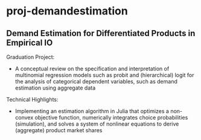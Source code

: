 # proj-demandestimation

## Demand Estimation for Differentiated Products in Empirical IO
Graduation Project:
- A conceptual review on the specification and interpretation of multinomial regression models such as probit and (hierarchical) logit for the analysis of categorical dependent variables, such as demand estimation using aggregate data

Technical Highlights:
- Implementing an estimation algorithm in Julia that optimizes a non-convex objective function, numerically integrates choice probabilities (simulation), and solves a system of nonlinear equations to derive (aggregate) product market shares